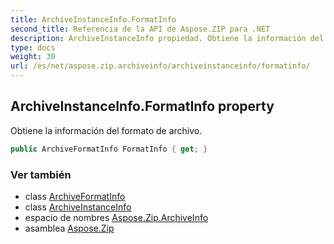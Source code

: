 ```yaml
---
title: ArchiveInstanceInfo.FormatInfo
second_title: Referencia de la API de Aspose.ZIP para .NET
description: ArchiveInstanceInfo propiedad. Obtiene la información del formato de archivo.
type: docs
weight: 30
url: /es/net/aspose.zip.archiveinfo/archiveinstanceinfo/formatinfo/
---
```

## ArchiveInstanceInfo.FormatInfo property

Obtiene la información del formato de archivo.

```csharp
public ArchiveFormatInfo FormatInfo { get; }
```

### Ver también

* class [ArchiveFormatInfo](../../archiveformatinfo/)
* class [ArchiveInstanceInfo](../)
* espacio de nombres [Aspose.Zip.ArchiveInfo](../../archiveinstanceinfo/)
* asamblea [Aspose.Zip](../../../)


